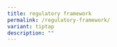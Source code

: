 ```yaml
---
title: regulatory framework
permalink: /regulatory-framework/
variant: tiptap
description: ""
---
```

